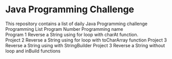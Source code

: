 # Java Programming Challenge
This repository contains a list of daily Java Programming challenge
Programming List
Program Number	Programming name	
Program 1	Reverse a String using for loop with charAt function.	
Project 2	Reverse a String using for loop with toCharArray function
Project 3	Reverse a String using with StringBuilder 
Project 3	Reverse a String without loop and inBuild functions
